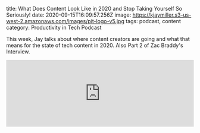 title: What Does Content Look Like in 2020 and Stop Taking Yourself So Seriously!
date: 2020-09-15T16:09:57.256Z
image: https://kjaymiller.s3-us-west-2.amazonaws.com/images/pit-logo-v5.jpg
tags: podcast, content
category: Productivity in Tech Podcast

This week, Jay talks about where content creators are going and what that means for the state of tech content in 2020. Also Part 2 of Zac Braddy's Interview.

<iframe width="100%" height="180" frameborder="no" scrolling="no" seamless src="https://share.transistor.fm/e/4a020536"></iframe>
